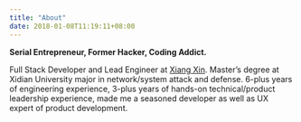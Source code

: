 ```yaml
---
title: "About"
date: 2018-01-08T11:19:11+08:00
---
```

**Serial Entrepreneur, Former Hacker, Coding Addict.**

Full Stack Developer and Lead Engineer at [Xiang Xin](http://xiang.xin). Master’s degree at Xidian University major in network/system attack and defense. 6-plus years of engineering experience, 3-plus years of hands-on technical/product leadership experience, made me a seasoned developer as well as UX expert of product development.
